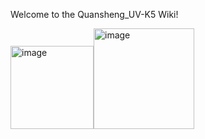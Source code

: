 Welcome to the Quansheng_UV-K5 Wiki!

<img width="133" alt="image" src="https://github.com/ludwich66/Quansheng_UV-K5_Firmware/assets/12202733/43221856-d215-400d-af2d-632bdb17d777"><img width="161" alt="image" src="https://github.com/ludwich66/Quansheng_UV-K5_Firmware/assets/12202733/0cb331ac-5065-41cb-abf4-4d9f58dcc60a">
